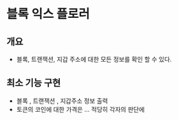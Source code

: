 # 블록 익스 플로러

## 개요

- 블록, 트랜잭션, 지갑 주소에 대한 모든 정보를 확인 할 수 있다.

## 최소 기능 구현

- 블록 , 트랜잭션 , 지갑주소 정보 출력
- 토큰의 코인에 대한 가격은 ... 적당히 각자의 판단에
